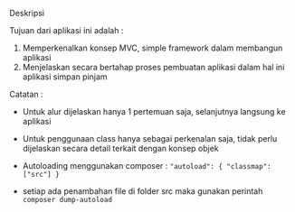 Deskripsi

Tujuan dari aplikasi ini adalah : 
1. Memperkenalkan konsep MVC, simple framework dalam membangun aplikasi 
2. Menjelaskan secara bertahap proses pembuatan aplikasi dalam hal ini aplikasi simpan pinjam 


Catatan : 

- Untuk alur dijelaskan hanya 1 pertemuan saja, selanjutnya langsung ke aplikasi 
- Untuk penggunaan class hanya sebagai perkenalan saja, tidak perlu dijelaskan secara detail terkait dengan konsep objek
- Autoloading menggunakan composer : 
  `"autoload": {
        "classmap": ["src"]
    }`

- setiap ada penambahan file di folder src maka gunakan perintah `composer dump-autoload`
  